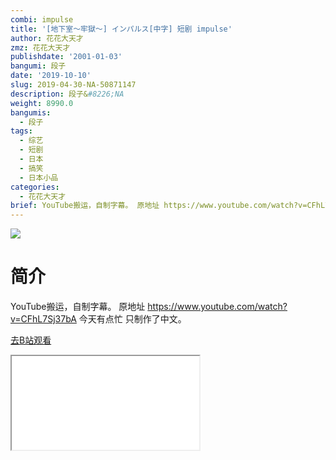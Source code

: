 ```yaml
---
combi: impulse
title: '[地下室～牢獄～] インパルス[中字] 短剧 impulse'
author: 花花大天才
zmz: 花花大天才
publishdate: '2001-01-03'
bangumi: 段子
date: '2019-10-10'
slug: 2019-04-30-NA-50871147
description: 段子&#8226;NA
weight: 8990.0
bangumis:
  - 段子
tags:
  - 综艺
  - 短剧
  - 日本
  - 搞笑
  - 日本小品
categories:
  - 花花大天才
brief: YouTube搬运，自制字幕。 原地址 https://www.youtube.com/watch?v=CFhL7Sj37bA 今天有点忙 只制作了中文。
---
```

![](https://raw.githubusercontent.com/tcgriffith/owaraisite/master/static/tmpimg/d00726e9930707ff26424bf501f010e99139541f.jpg.480.jpg)
# 简介  
YouTube搬运，自制字幕。
原地址  https://www.youtube.com/watch?v=CFhL7Sj37bA
今天有点忙 只制作了中文。  

[去B站观看](https://www.bilibili.com/video/av50871147/)
<div class ="resp-container"><iframe class="testiframe" src="//player.bilibili.com/player.html?aid=50871147"", scrolling="no", allowfullscreen="true" > </iframe></div> 

